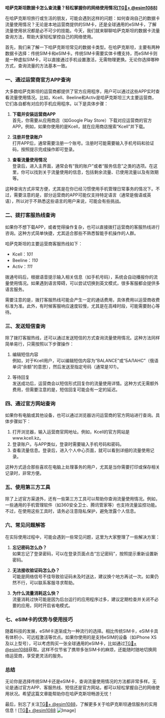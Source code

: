 **哈萨克斯坦数据卡怎么查流量？轻松掌握你的网络使用情况[[TG💪+ @esim1088](https://t.me/s/esim1088)]**

在哈萨克斯坦旅行或生活的朋友，可能会遇到这样的问题：如何查询自己的数据卡流量使用情况？无论是本地运营商提供的SIM卡，还是全球通用的eSIM卡，了解流量使用状况都是必不可少的技能。今天，我们就来聊聊哈萨克斯坦的数据卡流量查询方法，帮助大家轻松掌控自己的网络使用。

首先，我们来了解一下哈萨克斯坦常见的数据卡类型。在哈萨克斯坦，主要有两种数据卡选择：传统SIM卡和eSIM卡。传统SIM卡需要实体卡槽支持，而eSIM卡则是一种虚拟SIM卡，可以直接通过手机设置激活，无需物理更换。无论你选择哪种方式，查询流量的方法基本一致。

### **一、通过运营商官方APP查询**

大多数哈萨克斯坦的运营商都提供了官方应用程序，用户可以通过这些APP实时查看流量使用情况。比如，Kcell、Beeline和Activ是哈萨克斯坦三大主要运营商，它们各自都有对应的手机应用程序。以下是具体步骤：

1. **下载并安装运营商APP**  
   首先，你需要从应用商店（如Google Play Store）下载对应运营商的官方APP。例如，如果你使用的是Kcell，就在应用商店搜索“Kcell”并下载。

2. **注册并登录账户**  
   打开APP后，通常需要注册一个账号。注册时可能需要输入手机号码和验证码，按照提示完成操作即可登录。

3. **查看流量使用情况**  
   登录后，进入主界面，通常会有“我的账户”或者“服务信息”之类的选项。在这里，你可以找到关于流量使用的信息，包括剩余流量、已使用流量以及有效期等。

这种查询方式非常方便，尤其是在你已经习惯使用手机管理日常事务的情况下。不过，需要注意的是，部分运营商的APP可能仅支持特定语言（通常是俄语或英语），所以对于不熟悉这些语言的用户来说，可能会有些挑战。

### **二、拨打客服热线查询**

如果你不想下载APP，或者觉得操作复杂，也可以直接拨打运营商的客服热线进行咨询。这种方式简单快捷，尤其适合那些不熟悉智能手机操作的人群。

哈萨克斯坦的主要运营商客服热线如下：
- Kcell：*101*
- Beeline：*110*
- Activ：*111*

拨通号码后，根据语音提示输入相关信息（如手机号码），系统会自动播报你的流量使用情况。如果遇到语言障碍，可以尝试切换到英文模式，很多客服都会提供多语言服务。

需要注意的是，拨打客服热线可能会产生一定的通话费用，具体费用以运营商收费标准为准。此外，有时候客服响应速度较慢，尤其是在高峰时段，可能需要耐心等待。

### **三、发送短信查询**

除了拨打客服热线，还可以通过发送短信的方式查询流量使用情况。这种方法同样简单易行，只需按照以下步骤操作：

1. 编辑短信内容  
   例如，对于Kcell用户，可以编辑短信内容为“BALANCE”或“БАЛАНС”（俄语单词“余额”的意思），然后发送至指定号码（通常是*101*）。

2. 等待回复  
   发送成功后，运营商会以短信形式回复你的流量使用详情。这种方式无需额外费用，但需要注意的是，短信回复可能会有一定的延迟。

### **四、通过官方网站查询**

如果你有电脑或其他设备，也可以通过浏览器访问运营商的官方网站进行查询。具体步骤如下：

1. 打开浏览器，输入运营商官网地址。例如，Kcell的官方网站是www.kcell.kz。
2. 登录账户。与APP类似，登录时需要输入手机号码和密码。
3. 查看流量信息。登录后，进入个人中心页面，就可以看到详细的流量使用记录。

这种方式适合那些喜欢在电脑上处理事务的用户，尤其是当你需要打印或保存相关记录时，非常方便。

### **五、使用第三方工具**

除了上述官方渠道外，还有一些第三方工具可以帮助你查询流量使用情况。例如，一些通用的手机管理软件（如360安全卫士、腾讯管家等）也支持流量监控功能。不过，在使用这些工具时，请务必注意隐私保护，避免泄露个人信息。

### **六、常见问题解答**

在实际使用过程中，可能会遇到一些常见问题，这里为大家整理了一些解决方案：

1. **忘记密码怎么办？**  
   如果忘记了登录密码，可以在登录页面点击“忘记密码”，按照提示重新设置新密码。

2. **无法接收验证码怎么办？**  
   可能是网络信号不佳导致验证码未及时送达，建议换个地方再试一次。如果仍然不行，可以联系客服寻求帮助。

3. **为什么流量消耗这么快？**  
   流量消耗过快可能是因为后台运行的应用程序过多，建议定期检查并关闭不必要的应用，同时开启省电模式。

### **七、eSIM卡的优势与使用技巧**

随着科技的发展，eSIM卡逐渐成为一种流行的选择。相比传统SIM卡，eSIM卡具有体积小、可远程激活等优点。如果你使用的是支持eSIM的设备（如iPhone XS及以上型号），可以考虑购买一张全球通用的eSIM卡，比如通过[TG💪+ @esim1088](https://t.me/s/esim1088)获取。这样不仅节省了携带多张SIM卡的麻烦，还能随时随地切换网络运营商，享受更灵活的服务。

### **总结**

无论你是选择传统SIM卡还是eSIM卡，查询流量使用情况的方法都非常多样。无论是通过官方APP、客服热线、短信还是官方网站，都可以轻松掌握自己的网络使用状况。希望这篇文章能帮助你在哈萨克斯坦畅游无忧！

最后，别忘了关注[TG💪+ @esim1088](https://t.me/s/esim1088)，了解更多关于哈萨克斯坦通信服务的实用信息！[[TG💪+ @esim1088](https://t.me/s/esim1088) ![Image](https://i.postimg.cc/4NQfJmqS/Snipaste-2025-05-13-00-14-12.png)]
